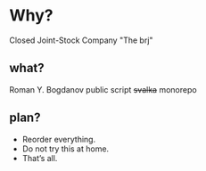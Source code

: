 # Why?

Closed Joint-Stock Company "The brj"

## what?
Roman Y. Bogdanov public script ~~svalka~~ monorepo

## plan?

* Reorder everything.
* Do not try this at home.
* That’s all.

